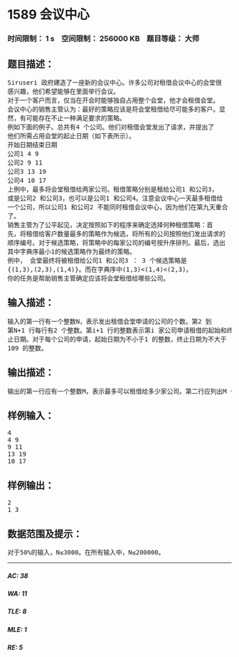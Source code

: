 # 1589 会议中心   
### 时间限制： 1 s&nbsp;&nbsp;&nbsp;&nbsp;空间限制： 256000 KB&nbsp;&nbsp;&nbsp;&nbsp;题目等级： 大师  
## 题目描述：  

<pre>
Siruseri 政府建造了一座新的会议中心。许多公司对租借会议中心的会堂很  
感兴趣，他们希望能够在里面举行会议。  
对于一个客户而言，仅当在开会时能够独自占用整个会堂，他才会租借会堂。  
会议中心的销售主管认为：最好的策略应该是将会堂租借给尽可能多的客户。显  
然，有可能存在不止一种满足要求的策略。  
例如下面的例子。总共有4 个公司。他们对租借会堂发出了请求，并提出了  
他们所需占用会堂的起止日期（如下表所示）。  
开始日期结束日期  
公司1 4 9  
公司2 9 11  
公司3 13 19  
公司4 10 17  
上例中，最多将会堂租借给两家公司。租借策略分别是租给公司1 和公司3，  
或是公司2 和公司3，也可以是公司1 和公司4。注意会议中心一天最多租借给  
一个公司，所以公司1 和公司2 不能同时租借会议中心，因为他们在第九天重合  
了。  
销售主管为了公平起见，决定按照如下的程序来确定选择何种租借策略：首  
先，将租借给客户数量最多的策略作为候选，将所有的公司按照他们发出请求的  
顺序编号。对于候选策略，将策略中的每家公司的编号按升序排列。最后，选出  
其中字典序最小1的候选策略作为最终的策略。  
例中， 会堂最终将被租借给公司1 和公司3 ： 3 个候选策略是  
{(1,3),(2,3),(1,4)}。而在字典序中(1,3)<(1,4)<(2,3)。  
你的任务是帮助销售主管确定应该将会堂租借给哪些公司。
</pre>
  
  
## 输入描述：  

<pre>
输入的第一行有一个整数N，表示发出租借会堂申请的公司的个数。第2 到  
第N+1 行每行有2 个整数。第i+1 行的整数表示第i 家公司申请租借的起始和终  
止日期。对于每个公司的申请，起始日期为不小于1 的整数，终止日期为不大于  
109 的整数。
</pre>
  
  
## 输出描述：  

<pre>
输出的第一行应有一个整数M，表示最多可以租借给多少家公司。第二行应列出M 个数，表示最终将会堂租借给哪些公司。
</pre>
  
  
## 样例输入：  

<pre>
4  
4 9  
9 11  
13 19  
10 17
</pre>
  
  
## 样例输出：  

<pre>
2  
1 3 
</pre>
  
  
## 数据范围及提示：  

<pre>
对于50%的输入，N≤3000。在所有输入中，N≤200000。
</pre>
  
  
***  

##### AC: 38  
##### WA: 11  
##### TLE: 8  
##### MLE: 1  
##### RE: 5  
